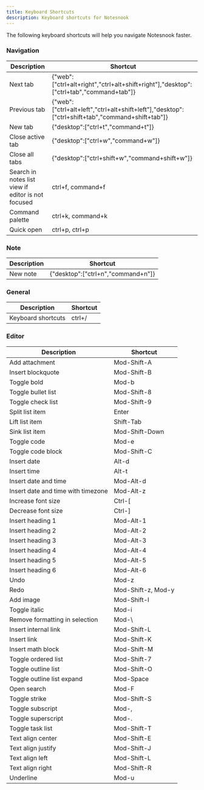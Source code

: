 ```yaml
---
title: Keyboard Shortcuts
description: Keyboard shortcuts for Notesnook
---
```

The following keyboard shortcuts will help you navigate Notesnook faster.
### Navigation
| Description | Shortcut |
| --- | --- |
| Next tab | {"web":["ctrl+alt+right","ctrl+alt+shift+right"],"desktop":["ctrl+tab","command+tab"]} |
| Previous tab | {"web":["ctrl+alt+left","ctrl+alt+shift+left"],"desktop":["ctrl+shift+tab","command+shift+tab"]} |
| New tab | {"desktop":["ctrl+t","command+t"]} |
| Close active tab | {"desktop":["ctrl+w","command+w"]} |
| Close all tabs | {"desktop":["ctrl+shift+w","command+shift+w"]} |
| Search in notes list view if editor is not focused | ctrl+f, command+f |
| Command palette | ctrl+k, command+k |
| Quick open | ctrl+p, ctrl+p |

### Note
| Description | Shortcut |
| --- | --- |
| New note | {"desktop":["ctrl+n","command+n"]} |

### General
| Description | Shortcut |
| --- | --- |
| Keyboard shortcuts | ctrl+/ |

### Editor
| Description | Shortcut |
| --- | --- |
| Add attachment | Mod-Shift-A |
| Insert blockquote | Mod-Shift-B |
| Toggle bold | Mod-b |
| Toggle bullet list | Mod-Shift-8 |
| Toggle check list | Mod-Shift-9 |
| Split list item | Enter |
| Lift list item | Shift-Tab |
| Sink list item | Mod-Shift-Down |
| Toggle code | Mod-e |
| Toggle code block | Mod-Shift-C |
| Insert date | Alt-d |
| Insert time | Alt-t |
| Insert date and time | Mod-Alt-d |
| Insert date and time with timezone | Mod-Alt-z |
| Increase font size | Ctrl-[ |
| Decrease font size | Ctrl-] |
| Insert heading 1 | Mod-Alt-1 |
| Insert heading 2 | Mod-Alt-2 |
| Insert heading 3 | Mod-Alt-3 |
| Insert heading 4 | Mod-Alt-4 |
| Insert heading 5 | Mod-Alt-5 |
| Insert heading 6 | Mod-Alt-6 |
| Undo | Mod-z |
| Redo | Mod-Shift-z, Mod-y |
| Add image | Mod-Shift-I |
| Toggle italic | Mod-i |
| Remove formatting in selection | Mod-\ |
| Insert internal link | Mod-Shift-L |
| Insert link | Mod-Shift-K |
| Insert math block | Mod-Shift-M |
| Toggle ordered list | Mod-Shift-7 |
| Toggle outline list | Mod-Shift-O |
| Toggle outline list expand | Mod-Space |
| Open search | Mod-F |
| Toggle strike | Mod-Shift-S |
| Toggle subscript | Mod-, |
| Toggle superscript | Mod-. |
| Toggle task list | Mod-Shift-T |
| Text align center | Mod-Shift-E |
| Text align justify | Mod-Shift-J |
| Text align left | Mod-Shift-L |
| Text align right | Mod-Shift-R |
| Underline | Mod-u |